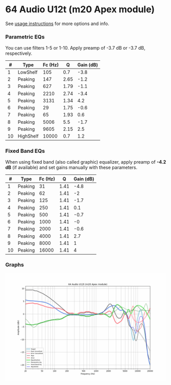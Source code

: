 # 64 Audio U12t (m20 Apex module)
See [usage instructions](https://github.com/jaakkopasanen/AutoEq#usage) for more options and info.

### Parametric EQs
You can use filters 1-5 or 1-10. Apply preamp of -3.7 dB or -3.7 dB, respectively.

|   # | Type      |   Fc (Hz) |    Q |   Gain (dB) |
|-----|-----------|-----------|------|-------------|
|   1 | LowShelf  |       105 | 0.7  |        -3.8 |
|   2 | Peaking   |       147 | 2.65 |        -1.2 |
|   3 | Peaking   |       627 | 1.79 |        -1.1 |
|   4 | Peaking   |      2210 | 2.74 |        -3.4 |
|   5 | Peaking   |      3131 | 1.34 |         4.2 |
|   6 | Peaking   |        29 | 1.75 |        -0.6 |
|   7 | Peaking   |        65 | 1.93 |         0.6 |
|   8 | Peaking   |      5006 | 5.5  |        -1.7 |
|   9 | Peaking   |      9605 | 2.15 |         2.5 |
|  10 | HighShelf |     10000 | 0.7  |         1.2 |

### Fixed Band EQs
When using fixed band (also called graphic) equalizer, apply preamp of **-4.2 dB** (if available) and set gains manually with these parameters.

|   # | Type    |   Fc (Hz) |    Q |   Gain (dB) |
|-----|---------|-----------|------|-------------|
|   1 | Peaking |        31 | 1.41 |        -4.8 |
|   2 | Peaking |        62 | 1.41 |        -2   |
|   3 | Peaking |       125 | 1.41 |        -1.7 |
|   4 | Peaking |       250 | 1.41 |         0.1 |
|   5 | Peaking |       500 | 1.41 |        -0.7 |
|   6 | Peaking |      1000 | 1.41 |        -0   |
|   7 | Peaking |      2000 | 1.41 |        -0.6 |
|   8 | Peaking |      4000 | 1.41 |         2.7 |
|   9 | Peaking |      8000 | 1.41 |         1   |
|  10 | Peaking |     16000 | 1.41 |         4   |

### Graphs
![](./64%20Audio%20U12t%20(m20%20Apex%20module).png)
